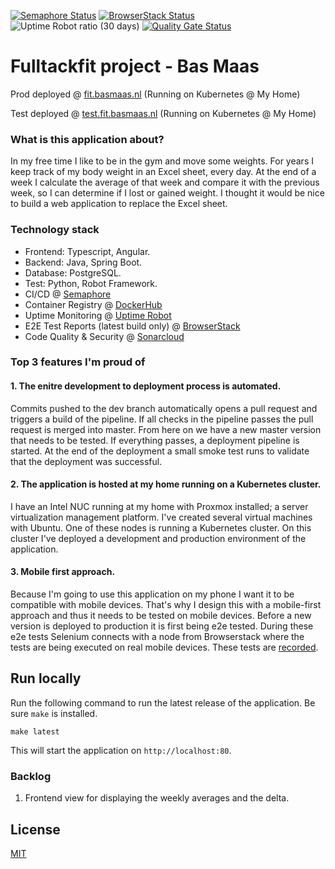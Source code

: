 [![Semaphore Status](https://Bamaas.semaphoreci.com/badges/FullStackFit/branches/master.svg?style=shields)](https://bamaas.semaphoreci.com/projects/FullStackFit/)
[![BrowserStack Status](https://automate.browserstack.com/badge.svg?badge_key=SFlpQ0s5WW1GaWlJYjVjL3R4TGpRZHBUei9lY1J5Sng5QnY3NjdQSlhSQT0tLW5vY1FwamkyTituZDRldG1DOG0wNXc9PQ==--9bfa6e5f0a81668369f9ebb1ba200bc64ef3191f)](https://automate.browserstack.com/public-build/SFlpQ0s5WW1GaWlJYjVjL3R4TGpRZHBUei9lY1J5Sng5QnY3NjdQSlhSQT0tLW5vY1FwamkyTituZDRldG1DOG0wNXc9PQ==--9bfa6e5f0a81668369f9ebb1ba200bc64ef3191f)
![Uptime Robot ratio (30 days)](https://img.shields.io/uptimerobot/ratio/m784599266-50bceabcc776dda1320c0df8?label=Uptime)
[![Quality Gate Status](https://sonarcloud.io/api/project_badges/measure?project=bamaas_FullStackFit&metric=alert_status)](https://sonarcloud.io/dashboard?id=bamaas_FullStackFit)

# Fulltackfit project - Bas Maas

Prod deployed @ [fit.basmaas.nl](https://fit.basmaas.nl) (Running on Kubernetes @ My Home)

Test deployed @ [test.fit.basmaas.nl](https://test.fit.basmaas.nl) (Running on Kubernetes @ My Home)

### What is this application about?
In my free time I like to be in the gym and move some weights. For years I keep track of my body weight in an Excel sheet, every day. At the end of a week I calculate the average of that week and compare it with the previous week, so I can determine if I lost or gained weight. I thought it would be nice to build a web application to replace the Excel sheet.

### Technology stack
- Frontend: Typescript, Angular.
- Backend: Java, Spring Boot.
- Database: PostgreSQL.
- Test: Python, Robot Framework.
- CI/CD @ [Semaphore](https://bamaas.semaphoreci.com/projects/FullStackFit/)
- Container Registry @ [DockerHub](https://hub.docker.com/u/bamaas)
- Uptime Monitoring @ [Uptime Robot](https://stats.uptimerobot.com/zp8vnhRRwy)
- E2E Test Reports (latest build only) @ [BrowserStack](https://automate.browserstack.com/public-build/SFlpQ0s5WW1GaWlJYjVjL3R4TGpRZHBUei9lY1J5Sng5QnY3NjdQSlhSQT0tLW5vY1FwamkyTituZDRldG1DOG0wNXc9PQ==--9bfa6e5f0a81668369f9ebb1ba200bc64ef3191f)
- Code Quality & Security @ [Sonarcloud](https://sonarcloud.io/dashboard?id=bamaas_FullStackFit)

### Top 3 features I'm proud of

#### 1. The enitre development to deployment process is automated. 
Commits pushed to the dev branch automatically opens a pull request and triggers a build of the pipeline. If all checks in the pipeline passes the pull request is merged into master. From here on we have a new master version that needs to be tested. If everything passes, a deployment pipeline is started. At the end of the deployment a small smoke test runs to validate that the deployment was successful.

#### 2. The application is hosted at my home running on a Kubernetes cluster.
I have an Intel NUC running at my home with Proxmox installed; a server virtualization management platform. I've created several virtual machines with Ubuntu. One of these nodes is running a Kubernetes cluster. On this cluster I've deployed a development and production environment of the application.

#### 3. Mobile first approach.
Because I'm going to use this application on my phone I want it to be compatible with mobile devices. That's why I design this with a mobile-first approach and thus it needs to be tested on mobile devices. Before a new version is deployed to production it is first being e2e tested. During these e2e tests Selenium connects with a node from Browserstack where the tests are being executed on real mobile devices. These tests are [recorded](https://automate.browserstack.com/public-build/SFlpQ0s5WW1GaWlJYjVjL3R4TGpRZHBUei9lY1J5Sng5QnY3NjdQSlhSQT0tLW5vY1FwamkyTituZDRldG1DOG0wNXc9PQ==--9bfa6e5f0a81668369f9ebb1ba200bc64ef3191f).

## Run locally
Run the following command to run the latest release of the application. Be sure `make` is installed.

`make latest`

This will start the application on `http://localhost:80`.

### Backlog
1. Frontend view for displaying the weekly averages and the delta.

## License
[MIT](https://github.com/bamaas/FullStackFit/blob/master/LICENSE.md)